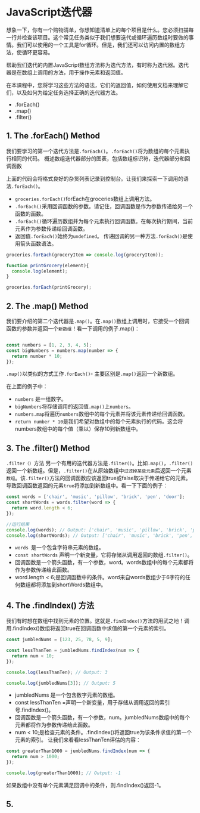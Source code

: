 # JavaScript迭代器
想象一下，你有一个购物清单，你想知道清单上的每个项目是什么。您必须扫描每一行并检查该项目。这个常见任务类似于我们想要迭代或循环遍历数组时要做的事情。我们可以使用的一个工具是for循环。但是，我们还可以访问内置的数组方法，使循环更容易。

帮助我们迭代的内置JavaScript数组方法称为迭代方法，有时称为迭代器。迭代器是在数组上调用的方法，用于操作元素和返回值。

在本课程中，您将学习这些方法的语法，它们的返回值，如何使用文档来理解它们，以及如何为给定任务选择正确的迭代器方法。

- .forEach()
- .map()
- .filter()

## 1. The .forEach() Method
我们要学习的第一个迭代方法是`.forEach()`。`.forEach()`将为数组的每个元素执行相同的代码。
概述数组迭代器部分的图表，包括数组标识符，迭代器部分和回调函数

上面的代码会将格式良好的杂货列表记录到控制台。让我们来探索一下调用的语法`.forEach()`。

- `groceries.forEach()`forEach在groceries数组上调用方法。
- `.forEach()`采用回调函数的参数。请记住，回调函数是作为参数传递给另一个函数的函数。
- `.forEach()`循环遍历数组并为每个元素执行回调函数。在每次执行期间，当前元素作为参数传递给回调函数。
- 返回值`.forEach()`始终为`undefined`。
传递回调的另一种方法`.forEach()`是使用箭头函数语法。

```js
groceries.forEach(groceryItem => console.log(groceryItem));

function printGrocery(element){
  console.log(element);
}

groceries.forEach(printGrocery);
```

## 2. The .map() Method
我们要介绍的第二个迭代器是`.map()`。在`.map()`数组上调用时，它接受一个回调函数的参数并返回一个`新数组`！看一下调用的例子.map()：
```js

const numbers = [1, 2, 3, 4, 5];
const bigNumbers = numbers.map(number => {
  return number * 10;
});

```

`.map()`以类似的方式工作`.forEach()`- 主要区别是`.map()`返回一个新数组。

在上面的例子中：

- `numbers` 是一组数字。
- `bigNumbers`将存储调用的返回值`.map()`上`numbers`。
- `numbers.map`将遍历`numbers`数组中的每个元素并将该元素传递给回调函数。
- `return number * 10`是我们希望对数组中的每个元素执行的代码。这会将numbers数组中的每个值（乘以）保存10到新数组中。

## 3. The .filter() Method
`.filter（）`方法
另一个有用的迭代器方法是`.filter()`。比如`.map()`，`.filter()`返回一个新数组。但是，`.filter()`在从原始数组中`过滤掉某些元素`后返回一个元素`数组`。该`.filter()`方法的回调函数应该返回true或false取决于传递给它的元素。导致回调函数返回的元素`true`将添加到新数组中。看一下下面的例子：

```js
const words = ['chair', 'music', 'pillow', 'brick', 'pen', 'door'];
const shortWords = words.filter(word => {
  return word.length < 6;
});
```

```js
//运行结果
console.log(words); // Output: ['chair', 'music', 'pillow', 'brick', 'pen', 'door'];
console.log(shortWords); // Output: ['chair', 'music', 'brick', 'pen', 'door']
```

- `words `是一个包含字符串元素的数组。
- `const shortWords` 声明一个新变量，它将存储从调用返回的数组`.filter()`。
- 回调函数是一个箭头函数，有一个参数，word。words数组中的每个元素都将作为参数传递给此函数。
- word.length < 6;是回调函数中的条件。word来自words数组少于6字符的任何数组都将添加到shortWords数组中。

## 4. The .findIndex() 方法

我们有时想在数组中找到元素的位置。这就是`.findIndex()`方法的用武之地！调用.findIndex()数组将返回true在回调函数中求值的第一个元素的索引。

```js
const jumbledNums = [123, 25, 78, 5, 9];

const lessThanTen = jumbledNums.findIndex(num => {
  return num < 10;
});
```
```js
console.log(lessThanTen); // Output: 3
```

```js
console.log(jumbledNums[3]); // Output: 5
```
- jumbledNums 是一个包含数字元素的数组。
- const lessThanTen =声明一个新变量，用于存储从调用返回的索引号.findIndex()。
- 回调函数是一个箭头函数，有一个参数，num。jumbledNums数组中的每个元素都将作为参数传递给此函数。
- num < 10;是检查元素的条件。.findIndex()将返回true为该条件求值的第一个元素的索引。
让我们来看看lessThanTen评估的内容：


```js
const greaterThan1000 = jumbledNums.findIndex(num => {
  return num > 1000;
});

console.log(greaterThan1000); // Output: -1
```
如果数组中没有单个元素满足回调中的条件，则.findIndex()返回-1。
## 5. 
